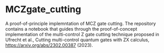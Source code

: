 # MCZgate_cutting
A proof-of-principle implemntation of MCZ gate cutting. The repository contains a notebook that guides through the proof-of-concept implementation of the multi-control Z gate cutting technique proposed in
Ufrecht et al., Cutting multi-control quantum gates with ZX calculus, https://arxiv.org/abs/2302.00387 (2023).